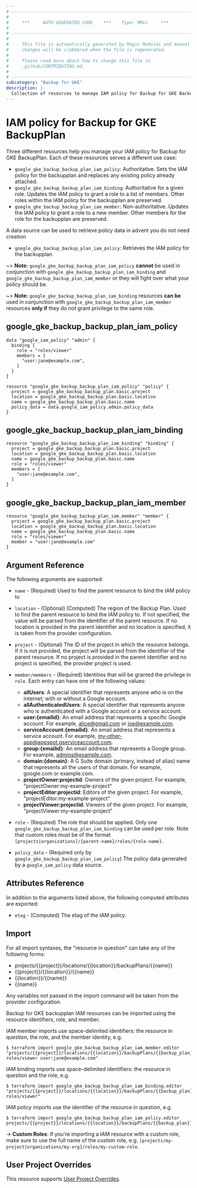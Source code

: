 ```yaml
---
# ----------------------------------------------------------------------------
#
#     ***     AUTO GENERATED CODE    ***    Type: MMv1     ***
#
# ----------------------------------------------------------------------------
#
#     This file is automatically generated by Magic Modules and manual
#     changes will be clobbered when the file is regenerated.
#
#     Please read more about how to change this file in
#     .github/CONTRIBUTING.md.
#
# ----------------------------------------------------------------------------
subcategory: "Backup for GKE"
description: |-
  Collection of resources to manage IAM policy for Backup for GKE BackupPlan
---
```


# IAM policy for Backup for GKE BackupPlan
Three different resources help you manage your IAM policy for Backup for GKE BackupPlan. Each of these resources serves a different use case:

* `google_gke_backup_backup_plan_iam_policy`: Authoritative. Sets the IAM policy for the backupplan and replaces any existing policy already attached.
* `google_gke_backup_backup_plan_iam_binding`: Authoritative for a given role. Updates the IAM policy to grant a role to a list of members. Other roles within the IAM policy for the backupplan are preserved.
* `google_gke_backup_backup_plan_iam_member`: Non-authoritative. Updates the IAM policy to grant a role to a new member. Other members for the role for the backupplan are preserved.

A data source can be used to retrieve policy data in advent you do not need creation

* `google_gke_backup_backup_plan_iam_policy`: Retrieves the IAM policy for the backupplan

~> **Note:** `google_gke_backup_backup_plan_iam_policy` **cannot** be used in conjunction with `google_gke_backup_backup_plan_iam_binding` and `google_gke_backup_backup_plan_iam_member` or they will fight over what your policy should be.

~> **Note:** `google_gke_backup_backup_plan_iam_binding` resources **can be** used in conjunction with `google_gke_backup_backup_plan_iam_member` resources **only if** they do not grant privilege to the same role.




## google\_gke\_backup\_backup\_plan\_iam\_policy

```hcl
data "google_iam_policy" "admin" {
  binding {
    role = "roles/viewer"
    members = [
      "user:jane@example.com",
    ]
  }
}

resource "google_gke_backup_backup_plan_iam_policy" "policy" {
  project = google_gke_backup_backup_plan.basic.project
  location = google_gke_backup_backup_plan.basic.location
  name = google_gke_backup_backup_plan.basic.name
  policy_data = data.google_iam_policy.admin.policy_data
}
```

## google\_gke\_backup\_backup\_plan\_iam\_binding

```hcl
resource "google_gke_backup_backup_plan_iam_binding" "binding" {
  project = google_gke_backup_backup_plan.basic.project
  location = google_gke_backup_backup_plan.basic.location
  name = google_gke_backup_backup_plan.basic.name
  role = "roles/viewer"
  members = [
    "user:jane@example.com",
  ]
}
```

## google\_gke\_backup\_backup\_plan\_iam\_member

```hcl
resource "google_gke_backup_backup_plan_iam_member" "member" {
  project = google_gke_backup_backup_plan.basic.project
  location = google_gke_backup_backup_plan.basic.location
  name = google_gke_backup_backup_plan.basic.name
  role = "roles/viewer"
  member = "user:jane@example.com"
}
```


## Argument Reference

The following arguments are supported:

* `name` - (Required) Used to find the parent resource to bind the IAM policy to
* `location` - (Optional) (Computed) The region of the Backup Plan.
 Used to find the parent resource to bind the IAM policy to. If not specified,
  the value will be parsed from the identifier of the parent resource. If no location is provided in the parent identifier and no
  location is specified, it is taken from the provider configuration.

* `project` - (Optional) The ID of the project in which the resource belongs.
    If it is not provided, the project will be parsed from the identifier of the parent resource. If no project is provided in the parent identifier and no project is specified, the provider project is used.

* `member/members` - (Required) Identities that will be granted the privilege in `role`.
  Each entry can have one of the following values:
  * **allUsers**: A special identifier that represents anyone who is on the internet; with or without a Google account.
  * **allAuthenticatedUsers**: A special identifier that represents anyone who is authenticated with a Google account or a service account.
  * **user:{emailid}**: An email address that represents a specific Google account. For example, alice@gmail.com or joe@example.com.
  * **serviceAccount:{emailid}**: An email address that represents a service account. For example, my-other-app@appspot.gserviceaccount.com.
  * **group:{emailid}**: An email address that represents a Google group. For example, admins@example.com.
  * **domain:{domain}**: A G Suite domain (primary, instead of alias) name that represents all the users of that domain. For example, google.com or example.com.
  * **projectOwner:projectid**: Owners of the given project. For example, "projectOwner:my-example-project"
  * **projectEditor:projectid**: Editors of the given project. For example, "projectEditor:my-example-project"
  * **projectViewer:projectid**: Viewers of the given project. For example, "projectViewer:my-example-project"

* `role` - (Required) The role that should be applied. Only one
    `google_gke_backup_backup_plan_iam_binding` can be used per role. Note that custom roles must be of the format
    `[projects|organizations]/{parent-name}/roles/{role-name}`.

* `policy_data` - (Required only by `google_gke_backup_backup_plan_iam_policy`) The policy data generated by
  a `google_iam_policy` data source.

## Attributes Reference

In addition to the arguments listed above, the following computed attributes are
exported:

* `etag` - (Computed) The etag of the IAM policy.

## Import

For all import syntaxes, the "resource in question" can take any of the following forms:

* projects/{{project}}/locations/{{location}}/backupPlans/{{name}}
* {{project}}/{{location}}/{{name}}
* {{location}}/{{name}}
* {{name}}

Any variables not passed in the import command will be taken from the provider configuration.

Backup for GKE backupplan IAM resources can be imported using the resource identifiers, role, and member.

IAM member imports use space-delimited identifiers: the resource in question, the role, and the member identity, e.g.
```
$ terraform import google_gke_backup_backup_plan_iam_member.editor "projects/{{project}}/locations/{{location}}/backupPlans/{{backup_plan}} roles/viewer user:jane@example.com"
```

IAM binding imports use space-delimited identifiers: the resource in question and the role, e.g.
```
$ terraform import google_gke_backup_backup_plan_iam_binding.editor "projects/{{project}}/locations/{{location}}/backupPlans/{{backup_plan}} roles/viewer"
```

IAM policy imports use the identifier of the resource in question, e.g.
```
$ terraform import google_gke_backup_backup_plan_iam_policy.editor projects/{{project}}/locations/{{location}}/backupPlans/{{backup_plan}}
```

-> **Custom Roles**: If you're importing a IAM resource with a custom role, make sure to use the
 full name of the custom role, e.g. `[projects/my-project|organizations/my-org]/roles/my-custom-role`.

## User Project Overrides

This resource supports [User Project Overrides](https://registry.terraform.io/providers/hashicorp/google/latest/docs/guides/provider_reference#user_project_override).
